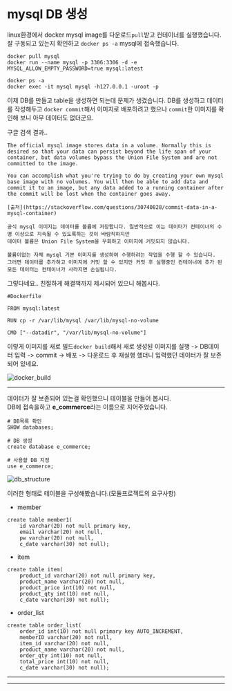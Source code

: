 # mysql DB 생성


linux환경에서 docker mysql image를 다운로드`pull`받고 컨테이너를 실행했습니다. 잘 구동되고 있는지 확인하고 `docker ps -a` mysql에 접속했습니다.

```Linux
docker pull mysql
docker run --name mysql -p 3306:3306 -d -e MYSQL_ALLOW_EMPTY_PASSWORD=true mysql:latest

docker ps -a
docker exec -it mysql mysql -h127.0.0.1 -uroot -p
```

이제 DB를 만들고 table을 생성하면 되는데 문제가 생겼습니다. DB를 생성하고 데이터를 작성해두고 `docker commit`해서 이미지로 배포하려고 했으나 `commit`한 이미지를 확인해 보니 아무 데이터도 없더군요.

구글 검색 결과..<br/>


```note
The official mysql image stores data in a volume. Normally this is desired so that your data can persist beyond the life span of your container, but data volumes bypass the Union File System and are not committed to the image.

You can accomplish what you're trying to do by creating your own mysql base image with no volumes. You will then be able to add data and commit it to an image, but any data added to a running container after the commit will be lost when the container goes away.

[출처](https://stackoverflow.com/questions/30740828/commit-data-in-a-mysql-container)
```

```
공식 mysql 이미지는 데이터를 볼륨에 저장합니다. 일반적으로 이는 데이터가 컨테이너의 수명 이상으로 지속될 수 있도록하는 것이 바람직하지만
데이터 볼륨은 Union File System을 우회하고 이미지에 커밋되지 않습니다.

볼륨이없는 자체 mysql 기본 이미지를 생성하여 수행하려는 작업을 수행 할 수 있습니다.
그러면 데이터를 추가하고 이미지에 커밋 할 수 있지만 커밋 후 실행중인 컨테이너에 추가 된 모든 데이터는 컨테이너가 사라지면 손실됩니다.
```

그렇다네요.. 친절하게 해결책까지 제시되어 있으니 해봅시다.

```
#Dockerfile

FROM mysql:latest

RUN cp -r /var/lib/mysql /var/lib/mysql-no-volume

CMD ["--datadir", "/var/lib/mysql-no-volume"]
```

이렇게 이미지를 새로 빌드`docker build`해서 새로 생성된 이미지를 실행 -> DB데이터 입력 -> commit -> 배포 -> 다운로드 후 재실행 했더니 입력했던 데이터가 잘 보존되어 있네요.

![docker_build](https://user-images.githubusercontent.com/76420201/104550631-9c1ad300-5678-11eb-8ea9-a8bcf51ab739.GIF)

---

데이터가 잘 보존되어 있는걸 확인했으니 테이블을 만들어 봅시다.<br/>
DB에 접속을하고 **e_commerce**라는 이름으로 지어주었습니다.

```MYSQL
# DB목록 확인
SHOW databases;

# DB 생성
create database e_commerce;

# 사용할 DB 지정
use e_commerce;

```

![db_structure](https://user-images.githubusercontent.com/76420201/104553079-5b718880-567d-11eb-845c-0aff0ec5b6c2.GIF)

이러한 형태로 테이블을 구성해봤습니다.(모듈프로젝트의 요구사항)

- member

```MYSQL
create table member1(
    id varchar(20) not null primary key,
    email varchar(20) not null,
    pw varchar(20) not null,
    c_date varchar(30) not null);
```

- item 

```MYSQL
create table item(
    product_id varchar(20) not null primary key,
    product_name varchar(20) not null,
    product_price int(10) not null,
    product_qty int(10) not null,
    c_date varchar(30) not null);
```
- order_list

```MYSQL
create table order_list(
    order_id int(10) not null primary key AUTO_INCREMENT,
    memberID varchar(20) not null,
    item_id varchar(20) not null,
    product_name varchar(20) not null,
    order_qty int(10) not null,
    total_price int(10) not null,
    c_date varchar(30) not null);
```

---

---